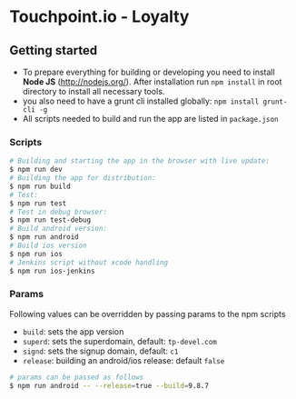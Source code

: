 # Touchpoint.io - Loyalty

## Getting started

  - To prepare everything for building or developing you need to install **Node JS** (http://nodejs.org/). After installation run ```npm install``` in root directory to install all necessary tools.
  - you also need to have a grunt cli installed globally: `npm install grunt-cli -g`
  - All scripts needed to build and run the app are listed in ```package.json```

### Scripts

```sh
# Building and starting the app in the browser with live update:
$ npm run dev
# Building the app for distribution:
$ npm run build
# Test:
$ npm run test
# Test in debug browser:
$ npm run test-debug
# Build android version:
$ npm run android
# Build ios version
$ npm run ios
# Jenkins script without xcode handling
$ npm run ios-jenkins
```

### Params

Following values can be overridden by passing params to the npm scripts
- `build`: sets the app version
- `superd`: sets the superdomain, default: `tp-devel.com`
- `signd`: sets the signup domain, default: `c1`
- `release`: building an android/ios release: default `false`

```sh
# params can be passed as follows
$ npm run android -- --release=true --build=9.8.7
```

